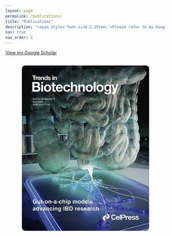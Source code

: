 ```yaml
---
layout: page
permalink: /publications/
title: "Publications"
description: "<span style='font-size:1.25rem;'>Please refer to my Google Scholar profile for a comprehensive list of my publications, including journal articles, book chapters, and patents.</span>"
nav: true
nav_order: 2
---
```


<div class="publications-intro">
  <p>
    <a href="https://scholar.google.com/citations?user=yKUOmmUAAAAJ&hl=tr" target="_blank">
      <i class="fa-brands fa-google"></i> View my Google Scholar
    </a>
  </p>
</div>

 <!-- Gallery Section -->


<div class="gallery" style="display: flex; justify-content: center; margin-top: 2rem;">
  <img src="/assets/img/cover.jpg" alt="Gallery Image 1" style="width: 400px; height: auto; border-radius: 10px;">
</div>


